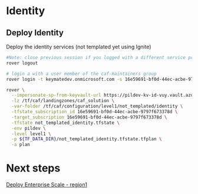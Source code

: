 # Identity

## Deploy Identity
Deploy the identity services (not templated yet using Ignite)

```bash
#Note: close previous session if you logged with a different service principal using --impersonate-sp-from-keyvault-url
rover logout

# login a with a user member of the caf-maintainers group
rover login -t keymatedev.onmicrosoft.com -s 16e59691-bf0d-44ec-acbe-9797f673378d

rover \
  --impersonate-sp-from-keyvault-url https://pildev-kv-id-vuy.vault.azure.net/ \
  -lz /tf/caf/landingzones/caf_solution \
  -var-folder /tf/caf/configuration/level1/not_templated/identity \
  -tfstate_subscription_id 16e59691-bf0d-44ec-acbe-9797f673378d \
  -target_subscription 16e59691-bf0d-44ec-acbe-9797f673378d \
  -tfstate not_templated_identity.tfstate \
  -env pildev \
  -level level1 \
  -p ${TF_DATA_DIR}/not_templated_identity.tfstate.tfplan \
  -a plan

```


# Next steps

[Deploy Enterprise Scale - region1](../../level1/alz/region1/readme.md)


